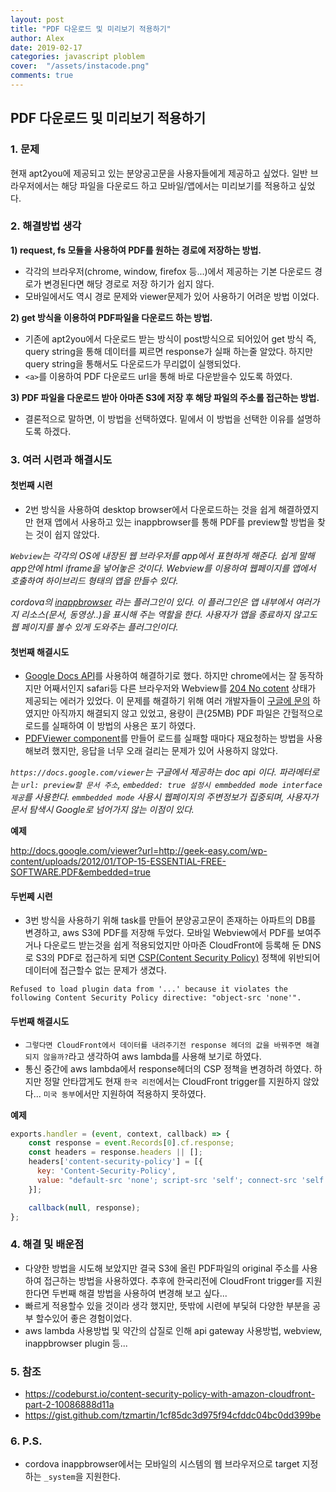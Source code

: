 ```yaml
---
layout: post
title: "PDF 다운로드 및 미리보기 적용하기"
author: Alex
date: 2019-02-17
categories: javascript ploblem
cover:  "/assets/instacode.png"
comments: true
---
```

## PDF 다운로드 및 미리보기 적용하기

### 1. 문제

현재 apt2you에 제공되고 있는 분양공고문을 사용자들에게 제공하고 싶었다. 일반 브라우저에서는 해당 파일을 다운로드 하고 모바일/앱에서는 미리보기를 적용하고 싶었다.

### 2. 해결방법 생각

**1) request, fs 모듈을 사용하여 PDF를 원하는 경로에 저장하는 방법.**

- 각각의 브라우저(chrome, window, firefox 등...)에서 제공하는 기본 다운로드 경로가 변경된다면 해당 경로로 저장 하기가 쉽지 않다.
- 모바일에서도 역시 경로 문제와 viewer문제가 있어 사용하기 어려운 방법 이었다.

**2) get 방식을 이용하여 PDF파일을 다운로드 하는 방법.**

- 기존에 apt2you에서 다운로드 받는 방식이 post방식으로 되어있어 get 방식 즉, query string을 통해 데이터를 찌르면 response가 실패 하는줄 알았다. 하지만
query string을 통해서도 다운로드가 무리없이 실행되었다.
- `<a>`를 이용하여 PDF 다운로드 url을 통해 바로 다운받을수 있도록 하였다.

**3) PDF 파일을 다운로드 받아 아마존 S3에 저장 후 해당 파일의 주소롤 접근하는 방법.**

- 결론적으로 말하면, 이 방법을 선택하였다. 밑에서 이 방법을 선택한 이유를 설명하도록 하겠다.

### 3. 여러 시련과 해결시도

#### 첫번째 시련
- 2번 방식을 사용하여 desktop browser에서 다운로드하는 것을 쉽게 해결하였지만 현재 앱에서 사용하고 있는 inappbrowser를 통해 PDF를 preview할 방법을 찾는 것이 쉽지 않았다.

_`Webview`는 각각의 OS에 내장된 웹 브라우저를 app에서 표현하게 해준다. 쉽게 말해 app안에 html iframe을 넣어놓은 것이다. Webview를 이용하여 웹페이지를 앱에서 호출하여 하이브리드 형태의 앱을 만들수 있다._

_cordova의 [inappbrowser] 라는 플러그인이 있다. 이 플러그인은 앱 내부에서 여러가지 리소스(문서, 동영상..)을 표시해 주는 역할을 한다. 사용자가 앱을 종료하지 않고도 웹 페이지를 볼수 있게 도와주는 플러그인이다._

#### 첫번째 해결시도

- [Google Docs API]를 사용하여 해결하기로 했다. 하지만 chrome에서는 잘 동작하지만 어째서인지 safari등 다른 브라우저와 Webview를 [204 No cotent] 상태가 제공되는 에러가 있었다. 이 문제를 해결하기 위해 여러 개발자들이 [구글에 문의] 하였지만 아직까지 해결되지 않고 있었고, 용량이 큰(25MB) PDF 파일은 간헐적으로 로드를 실패하여 이 방법의 사용은 포기 하였다.
- [PDFViewer component]를 만들어 로드를 실패할 때마다 재요청하는 방법을 사용해보려 했지만, 응답을 너무 오래 걸리는 문제가 있어 사용하지 않았다.

_`https://docs.google.com/viewer`는 구글에서 제공하는 doc api 이다. 파라메터로는 `url: preview할 문서 주소`, `embedded: true 설정시 emmbedded mode interface 제공`를 사용한다. `emmbedded mode` 사용시 웹페이지의 주변정보가 집중되며, 사용자가 문서 탐색시 Google로 넘어가지 않는 이점이 있다._

**예제**

<http://docs.google.com/viewer?url=http://geek-easy.com/wp-content/uploads/2012/01/TOP-15-ESSENTIAL-FREE-SOFTWARE.PDF&embedded=true>

#### 두번쩨 시련
- 3번 방식을 사용하기 위해 task를 만들어 분양공고문이 존재하는 아파트의 DB를 변경하고, aws S3에 PDF를 저장해 두었다. 모바일 Webview에서 PDF를 보여주거나 다운로드 받는것을 쉽게 적용되었지만 아마존 CloudFront에 등록해 둔 DNS로 S3의 PDF로 접근하게 되면 [CSP(Content Security Policy)] 정책에 위반되어 데이터에 접근할수 없는 문제가 생겼다.

~~~
Refused to load plugin data from '...' because it violates the following Content Security Policy directive: "object-src 'none'".
~~~

#### 두번째 해결시도

- `그렇다면 CloudFront에서 데이터를 내려주기전 response 헤더의 값을 바꿔주면 해결되지 않을까?`라고 생각하여 aws lambda를 사용해 보기로 하였다.
- 통신 중간에 aws lambda에서 response헤더의 CSP 정책을 변경하려 하였다. 하지만 정말 안타깝게도 현재 `한국 리전`에서는 CloudFront trigger를 지원하지 않았다... `미국 동부`에서만 지원하여 적용하지 못하였다.

**예제**

~~~ javascript
exports.handler = (event, context, callback) => {
    const response = event.Records[0].cf.response;
    const headers = response.headers || [];
    headers['content-security-policy'] = [{
      key: 'Content-Security-Policy',
      value: "default-src 'none'; script-src 'self'; connect-src 'self'; img-src 'self'; style-src 'self'; object-src 'self'"
    }];

    callback(null, response);
};
~~~

### 4. 해결 및 배운점

- 다양한 방법을 시도해 보았지만 결국 S3에 올린 PDF파일의 original 주소를 사용하여 접근하는 방법을 사용하였다. 추후에 한국리전에  CloudFront trigger를 지원한다면 두번째 해결 방법을 사용하여 변경해 보고 싶다...
- 빠르게 적용할수 있을 것이라 생각 했지만, 뜻밖에 시련에 부딫혀 다양한 부분을 공부 할수있어 좋은 경험이었다.
- aws lambda 사용방법 및 약간의 삽질로 인해 api gateway 사용방법, webview, inappbrowser plugin 등...

### 5. 참조
- <https://codeburst.io/content-security-policy-with-amazon-cloudfront-part-2-10086888d11a>
- <https://gist.github.com/tzmartin/1cf85dc3d975f94cfddc04bc0dd399be>

### 6. P.S.
- cordova inappbrowser에서는 모바일의 시스템의 웹 브라우저으로 target 지정하는 `_system`을 지원한다.

[inappbrowser]: https://cordova.apache.org/docs/en/latest/reference/cordova-plugin-inappbrowser/index.html
[Google Docs API]: https://jonathancamp.com/2018/07/31/embed-google-docs-document-within-your-web-page/
[204 No cotent]: https://ko.wikipedia.org/wiki/HTTP_%EC%83%81%ED%83%9C_%EC%BD%94%EB%93%9C
[PDFViewer component]: https://jsbin.com/ginokuh/26/edit?html,js,output
[구글에 문의]: https://productforums.google.com/forum/#!msg/docs/hmj39HMDP1M/X6a8xJwLBQAJ
[CloudFront에]: https://aws.amazon.com/ko/cloudfront/
[CSP(Content Security Policy)]: https://content-security-policy.com/
